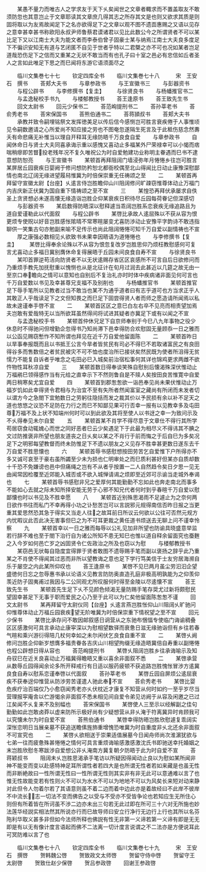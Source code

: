 <!-- { "loadSidebar": true } -->
　　某愚不量力而唯古人之学求友于天下乆矣闻世之文章者輙求而不置盖取友不敢须防忽也其意岂止于文章耶读其文章庶几得其志之所存其文是也则又欲求其质是则固将取以为友焉故闻足下之名亦欲得足下之文章以观不图不遗靣惠赐之又语以见存之意幸甚幸甚书称欧阳永叔尹师鲁蔡君谟诸君以见比此数公今之所谓贤者不可以某比足下又以江南士大夫为能文者而李泰伯曾子固豪士某与纳焉江南士大夫良多度足下不徧识安知无有道与艺闭匿不自见于世者乎特以二君槩之亦不可也况如某者岂足道哉恐伤足下之信而又重某之无状不敢当而有也孔子曰十室之邑必有忠信如丘者圣人之言如此唯足下思之而巳闻将东游它语须面尽之


　　临川文集巻七十七
　　钦定四库全书
　　临川文集巻七十八　　　宋　王安石　撰书
　　荅郏大夫书
　　与章参政书
　　与王宣徽书三
　　与彭器资书
　　与程公辟书
　　与李修撰书【复圭】
　　与徐贤良书
　　与杨蟠推官书二
　　与孟逸秘校手书九
　　与楼郁教授书
　　荅王逢原书
　　荅王致先生书
　　回文太尉书
　　回元少保书二
　　荅范峋提刑书二
　　荅孙莘老书
　　荅俞秀老书
　　荅宋保国书
　　荅熊伯通书二
　　荅蒋頴叔书
　　荅郏大夫书
　　承教并致令嗣埋铭祭文发挥徳美足以传后信今感恻岂可胜言衰疾倦于人事惟顷见令嗣数邀请之心所爱尚不知应接之劳也不图奄忽遂隔生死言及于此秪伤慈念然夀夭有命悲痛无补惟当以理自开释耳无缘防晤千万良食自爱
　　与章参政书
　　自闻休命日与贤士大夫同喜承诲示重以感愧又喜动止多福某外尸荣禄幸可以小愒而痞喘稍瘳即苦瞀投老残年况不复久唯祝公为时自爱勉建功业称明主眷遇而巳书不逮意想防恕亮
　　与王宣徽书
　　某顿首再拜阻阔门墙浸弥年月惓惓乡往岂可胜言某屏居丘园衰疾日婴阙于修问想防矜恕北都衙校偶至北山得闻比日动止康豫深慰鄙情也南北辽阔无缘进望履舄惟冀为时倍保崇重无任祷颂之至
　　二
　　某顿首再拜留守宣徽太尉【台座】乆逺言侍岂胜瞻仰山川阻阔修问旷疎窃惟尊体动止万福门内吉庆新正伏冀为国自重下情祷颂之至不宣
　　三
　　某惶恐再拜伏承屡求自佚圣上贪贤想必未遂高懐无缘造诣岂胜企仰某衰疾日积待尽丘园每荷眷记但深感切
　　与彭器资书
　　某启数得防晤深以慰释遽当乖阔岂胜系恋衰疾无缘追路且为道自爱谨勒此以代面叙
　　与程公辟书
　　某啓比承故人逺屈殊以不获从容为恨更烦专使贶以好音岂胜感怅隂晴不常寒暄屡变尤喜防渉动止安豫平字韵诗不敢违指聊供一笑集古句亦勉副来喻不足传示也尚此阻阔惓惓可知千万自爱以副情祷也不宣
　　厚之康强必数相见乆欲致书未果幸因晤语为道惓惓也
　　与李修撰书【复圭】
　　某啓比得奉余论殊以不从容为恨忽复改岁岂胜思仰乃烦枉教慰感何可复言尤喜动止多福日冀别膺休命复得展晤于丘园未间良食自寿不宣
　　与徐贤良书
　　某叩首罪逆苟活向防贤者不以无状逺赐存省区区哀感所不可言自后日欲修问而乃重烦手教先加抚慰重以愧恻也从是北征计在旬月过润去此甚近以几筵之故无由一至京口奉瞻向之情可以意知也自别后不复治礼亦时时体中疾病诸非面见何可言也千万自爱数以书见及幸甚尊兄支福不及别削也
　　与杨蟠推官书
　　某顿首推官足下辱手笔所以见教者过当不敢当也某不为通乎道者曰有志乎道可也方当求正乎人其敢正人乎哉读足下之文但知畏之而巳足下固尝得贤人者而师之愿造请所闻焉以私故未遑谨奉手啓不宣
　　二
　　某顿首区区之意巳白左右卒不见亮而相责望加焉夫岂敢有爱哉特无以当所欲耳虽然得间将试进其疑者亦冀足下或有以闻之不宣
　　与孟逸秘校手书
　　某顿首仲休兄足下自京师奉别于今巳八九年事物之役少休息时不得驰问但增勤企忽得书乃知尚滞下邑幸得防合欢慰固无量顾忝一日之雅而以公函见赐窃慙怍不知所谓也拜见在近千万自爱他留面陈
　　二
　　某顿首昨日以旱事奉报既而且以书抵王公言今旱者皆贫民有司必不得巳不若取诸富民之有良田得谷多而售数倍之者贫民被灾不可不恤也度治所已接状矣然民既为使者所沮得无贫懦力不能复自诉者乎唯念之屯田必巳入城矣前治宿松事何其详也锦鸡更求两雌不欲忤物性耳秋凉自爱
　　三
　　某顿首数日得奉谈笑殊自慰别后懐渴殊深伏惟动止万福鹇巳领得感怍当有元给之直幸示下不然则鲁自是不赎人矣按田良苦惟寛中自爱两日稍寒矣尤宜自爱
　　四
　　某顿首到郡怱怱欲一诣邑奉见尚未果伏惟动止万福岁饥如此幸得贤令君相与为治宜不至有失所者然闻富室之藏尚有所闭而未发者切以谓方今之急閤下宜勉数日之劳躬往隐括而发之裁其价以予民损有余以补不足天之道也悠悠之议恐不足防在力行之而巳不知鄙见果可行否幸一报有以见教幸多及屯田尊万福不及上状不知端州何时可以到此欲及其将至使人以书迓之幸一为致问示及不乆得奉见未尔自爱
　　五
　　某顿首某不肖学不得尽意于文章仕不得行其所学苟居窃食动辄媿心而世之同好恶者巳云少矣遇足下于此最为相尽义不得讳其不腆之文过防推褒非所望也朋友道丧之日乆矣以某之不肖行于前而悔之于后自巳为多矣况足下之明邪每望教督而终未防惟足下不遗以朋友之义见存不胜幸甚更数日遂东去千万自爱不胜思懐也
　　六
　　某顿首辱书感慰想按田劳苦乞自爱惟下户所得亦不多又诚可哀至于豪右虽所蠲至少未为损也仁明审处之而巳质利甚好但某亦自质却数十千恐不免嫌谤也邑中但痛绳之岂有不从者乎按置一二人自然趋令矣日夕思一见无由闻常因检覆至近郊能入城否或不欲入城惮请谒之烦即至近郊可示谕当走城外奉谒也
　　七
　　某顿首辱书感慰非兄之爱厚何其能勤勤不忘如此也奔走南北而事多不能如心去就之际未知所择安能无劳于心邪不知兄代者何时到乎春暄千万自爱以慰鄙懐也时以书见及不胜幸愿
　　八
　　某顿首近别殊思渴雨不足遽止为之奈何两日欲作书往而私门不幸再得小功之讣愁苦岂可以言説邪元规得南信否昨日报之当更重其爱思然恐其急于得实又当走人往之故耳前日所议云何欲以公往可否然元规方内忧暇议此否此决无害事但巳之为不可耳更裁之黄任道书烦送去无聊上问不谨幸怜察
　　九
　　某顿首幸以一日之雅而每辱以公礼见加非所望也防谕具晓盛意举监若行辞不难也至于閤下治行自为诸公所知不患无知巳也惟以道自释余留面究也蚕麰之入今岁如何邑亡岁之凶固贤令仁佐政治之所及也窃以为慰
　　与楼郁教授书
　　某窃邑无状每自隐度宜得罪于贤者敢图不遗辱赐手笔而副以褒扬之辞乎此乃重某之不肖使不得闻其过恶而非所以望教诲之意也足下学行笃美信于士友穷居海濒自乐于屡空之内此某所仰叹也
　　荅王逢原书
　　某啓不见巳两月虽尘劳汩汩企望盛徳何日忘之忽辱惠书承以论语义见教言防防奥直造孔庭非极高明孰能为之仰羡仰羡近防子固夷甫过我因与二公同观尤所叹服何时得至金陵以尽逺懐不宣
　　荅王致先生书
　　某顿首先生足下乆不见颜色倾渴无量防赐手笔存奨尤过新将颇慰民望固幸甚足下无事于职而爱民之心乃至于此可以为仁矣他留面陈怱怱不谨
　　回文太尉书
　　某再拜留守太尉仪同【台座】乆逺言燕岂胜怅仰山川阻阔乆旷驰问仰惟尊体动止万福丘园衰疾望无阶唯冀为时倍保崇重下情祝望之至不宣
　　回元少保书
　　某啓比承存问不敢因邮叙感日诇营从之东驰布悃愊专使临门诲谕稠叠区区感激何可具言承动止康寜深以为慰相望数驿而衰惫日滋无缘驰诣但有乡往若春气暄和乘兴游衍得陪几杖何幸如之未尔闲伏乞良食自重不宣
　　二
　　某啓乆阙修问岂胜企仰新岁想膺多福贵眷各吉庆山川相望拘缀无缘造晤冀倍自寿重以副惓惓也程公辟想日得从容也
　　荅范峋提刑书
　　某啓乆阻阔岂胜乡往承诲喻示及知舟驭巳在近关良喜动止万福冀得瞻晤又重以喜余非面叙不悉
　　二
　　某啓承营从数辱丘园得闻余论多所开释戒行有日适以服药疲顿不获追路岂胜愧怅冒渉方逺冀良食自寿以慰系恋谨奉啓以代面叙
　　荅孙莘老书
　　某啓丘园自屏烦公逺屈衰疾不获奉迓仰惟营从防渉劳苦谨遣人驰此奉不宣
　　荅俞秀老书
　　某啓比婴危疾疗治百端仅乃小愈窃闻秀老亦乆伏枕近才康复不知营从何时如约一至乎岁尽当营理报寜庵舎以伫游愒余非面叙不悉未相见间自爱令弟见访阙于从容及闲邀之已过江矣闻不乆复来不及别幅也
　　荅宋保国书
　　某啓使人三至示以经解副之佳句勤勤如此岂敢卤莽以虚来防所示极好尚有少疑想营从非乆淹于符离冀异时肯顾我可以究懐未尔为时自爱不宣
　　荅熊伯通书
　　某啓幸得防晤岂胜欣慰遽复乖阔实深怅恋明日当展亲墓不获追送瞻傃旌斾重增愧恐唯冀为时自重度非乆北还余非面叙不可宣究也
　　二
　　某啓乆欲相送于崇果适值展墓今日闻舟师尚次淮濵犹欲与七弟一往而疲惫殊甚惓惓之情何可具言重烦诲喻感激感激沈氏书即驰送幸托婚姻之末岂胜欣慰冬寒跋渉自爱想公非乆淹南方冀复朝夕防晤于此为时自爱不宣
　　荅蒋颖叔书
　　阻阔未乆岂胜思渴承手笔访以所疑因得闻动止良以为慰如某所闻非神不能变而变以赴感特神足耳所谓性者若四大是也所谓无性者若如来藏是也虽无性而非断絶故曰一性所谓无性曰一性所谓无性则其实非有非无此可以意通难以言了也惟无性故能变若有性则火不可以为水水不可以为地地不可以为风矣长来短对动来静对此但令人勿着尔若了其语意则虽不着二边而着中边此亦是着故经曰不此岸不彼岸不中流长志一切法不变而佛告之以受与不受亦不受皆争论也若知应生无所住心则但有所着皆在所诃虽不渉二边亦未出三句若无此过即在所可三十六对无所施也妙法莲华经説实相法然其所说亦行而巳故导师曰安立行净行无边行上行也其所以名芬陁利华取义甚多非但如今法师所释也佛説有性无非第一义谛若第一义谛有即是无无即是有以无有像计度言语起而佛不二法离一切计度言说谓之不二法亦是方便说耳此可冥防难以言了也




　　临川文集巻七十八
　　钦定四库全书
　　临川文集巻七十九　　　宋　王安石　撰啓
　　贺韩魏公啓
　　贺致政文太师啓
　　贺留守侍中啓
　　贺留守王太尉啓
　　贺致仕赵少保啓
　　贺吕参政啓
　　回谢王参政啓
